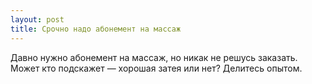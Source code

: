 ```yaml
---
layout: post 
title: Срочно надо абонемент на массаж 
--- 
```

Давно нужно абонемент на массаж, но никак не решусь заказать. Может кто подскажет — хорошая затея или нет? Делитесь опытом.
